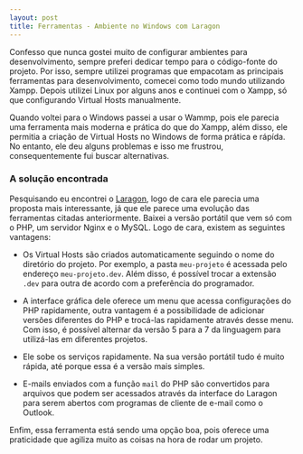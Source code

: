 ```yaml
---
layout: post
title: Ferramentas - Ambiente no Windows com Laragon
---
```


Confesso que nunca gostei muito de configurar ambientes para desenvolvimento, sempre preferi dedicar tempo para o código-fonte do projeto. Por isso, sempre utilizei programas que empacotam as principais ferramentas para desenvolvimento, comecei como todo mundo utilizando Xampp. Depois utilizei Linux por alguns anos e continuei com o Xampp, só que configurando Virtual Hosts manualmente.

Quando voltei para o Windows passei a usar o Wammp, pois ele parecia uma ferramenta mais moderna e prática do que do Xampp, além disso, ele permitia a criação de Virtual Hosts no Windows de forma prática e rápída. No entanto, ele deu alguns problemas e isso me frustrou, consequentemente fui buscar alternativas.

### A solução encontrada

Pesquisando eu encontrei o [Laragon](https://laragon.org/download/), logo de cara ele parecia uma proposta mais interessante, já que ele parece uma evolução das ferramentas citadas anteriormente. Baixei a versão portátil que vem só com o PHP, um servidor Nginx e o MySQL. Logo de cara, existem as seguintes vantagens:

* Os Virtual Hosts são criados automaticamente seguindo o nome do diretório do projeto. Por exemplo, a pasta ```meu-projeto``` é acessada pelo endereço ```meu-projeto.dev```. Além disso, é possível trocar a extensão ```.dev``` para outra de acordo com a preferência do programador.

* A interface gráfica dele oferece um menu que acessa configurações do PHP rapidamente, outra vantagem é a possibilidade de adicionar versões diferentes do PHP e trocá-las rapidamente através desse menu. Com isso, é possível alternar da versão 5 para a 7 da linguagem para utilizá-las em diferentes projetos.

* Ele sobe os serviços rapidamente. Na sua versão portátil tudo é muito rápida, até porque essa é a versão mais simples.

* E-mails enviados com a função ```mail``` do PHP são convertidos para arquivos que podem ser acessados através da interface do Laragon para serem abertos com programas de cliente de e-mail como o Outlook.

Enfim, essa ferramenta está sendo uma opção boa, pois oferece uma praticidade que agiliza muito as coisas na hora de rodar um projeto.